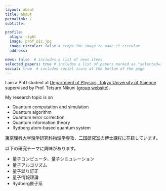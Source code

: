 ```yaml
---
layout: about
title: about
permalink: /
subtitle:

profile:
  align: right
  image: prof_pic.jpg
  image_circular: false # crops the image to make it circular
  address:

news: false  # includes a list of news items
selected_papers: true # includes a list of papers marked as "selected={true}"
social: true  # includes social icons at the bottom of the page
---
```


I am a PhD student at [Department of Physics, Tokyo University of Science](https://www.tus.ac.jp/en/) supervised by Prof. Tetsuro Nikuni ([group website](https://www.rs.tus.ac.jp/~nikunigroup/)).

My research topic is on
- Quantum computation and simulation
- Quantum algorithm
- Quantum error correction
- Quantum information theory
- Rydberg atom-based quantum system

[東京理科大学理学研究科物理学専攻]((https://www.tus.ac.jp/academics/graduate_school/science/physics/))、[二国研究室](https://www.rs.tus.ac.jp/~nikunigroup/)の博士課程に在籍しています。

以下の研究テーマに興味があります。
- 量子コンピュータ、量子シミュレーション
- 量子アルゴリズム
- 量子誤り訂正
- 量子情報理論
- Rydberg原子系